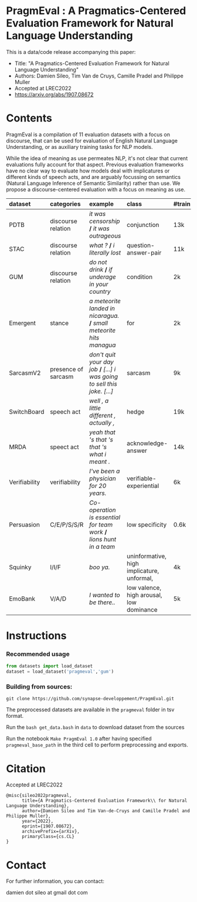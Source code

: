 # PragmEval :  A Pragmatics-Centered Evaluation Framework for Natural Language Understanding

This is a data/code release accompanying this paper:

- Title: "A Pragmatics-Centered Evaluation Framework for Natural Language Understanding"
- Authors: Damien Sileo, Tim Van de Cruys, Camille Pradel and Philippe Muller
- Accepted at LREC2022
- https://arxiv.org/abs/1907.08672

# Contents

PragmEval is a compilation of 11 evaluation datasets with a focus on discourse, that can be used for evaluation of English Natural Language Understanding, or as auxiliary training tasks for NLP models.

While the idea of meaning as use permeates NLP, it's not clear that current evaluations fully account for that aspect. Previous evaluation frameworks have no clear way to evaluate how models deal with implicatures or different kinds of speech acts, and are arguably focussing on semantics (Natural Language Inference of Semantic Similarity) rather than use. 
We propose a discourse-centered evaluation with a focus on meaning as use. 



| dataset       | categories          | example                                                      | class                                      | #train |
| :------------ | :------------------ | :----------------------------------------------------------- | :----------------------------------------- | :----- |
| PDTB          | discourse relation  | *it was censorship* **/** *it was outrageous*                | conjunction                                | 13k    |
| STAC          | discourse relation  | *what ?* **/** *i literally lost*                            | question-answer-pair                       | 11k    |
| GUM           | discourse relation  | *do not drink* **/** *if underage in your country*           | condition                                  | 2k     |
| Emergent      | stance              | *a meteorite landed in nicaragua.* **/** *small meteorite hits managua* | for                                        | 2k     |
| SarcasmV2     | presence of sarcasm | *don't quit your day job* **/** *[...] i was going to sell this joke. [...]* | sarcasm                                    | 9k     |
| SwitchBoard   | speech act          | *well , a little different , actually ,*                     | hedge                                      | 19k    |
| MRDA          | speect act          | *yeah that 's that 's that 's what i meant .*                | acknowledge-answer                         | 14k    |
| Verifiability | verifiability       | *I've been a physician for 20 years.*                        | verifiable-experiential                    | 6k     |
| Persuasion    | C/E/P/S/S/R         | *Co-operation is essential for team work* **/** *lions hunt in a team* | low specificity                            | 0.6k   |
| Squinky       | I/I/F               | *boo ya.*                                                    | uninformative, high implicature, unformal, | 4k     |
| EmoBank       | V/A/D               | *I wanted to be there..*                                     | low valence, high arousal, low dominance   | 5k     |

# Instructions

### Recommended usage
```python
from datasets import load_dataset
dataset = load_dataset('pragmeval','gum')
```

### Building from sources:
`git clone https://github.com/synapse-developpement/PragmEval.git`

The preprocessed datasets are available in the `pragmeval` folder in tsv format. 

Run the `bash get_data.bash` in `data` to download dataset from the sources

Run the notebook `Make PragmEval 1.0` after having specified `pragmeval_base_path` in the third cell to perform preprocessing and exports.

# Citation
Accepted at LREC2022
```
@misc{sileo2022pragmeval,
      title={A Pragmatics-Centered Evaluation Framework\\ for Natural Language Understanding}, 
      author={Damien Sileo and Tim Van-de-Cruys and Camille Pradel and Philippe Muller},
      year={2022},
      eprint={1907.08672},
      archivePrefix={arXiv},
      primaryClass={cs.CL}
}
```

# Contact

For further information, you can contact:

damien dot sileo at gmail dot com
